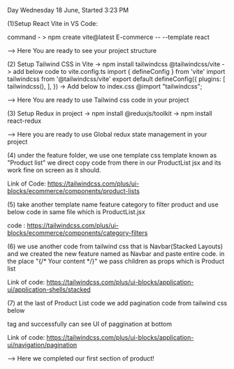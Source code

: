 Day Wednesday 18 June, Started 3:23 PM

(1)Setup React Vite in VS Code:

command - > npm create vite@latest E-commerce -- --template react

--> Here You are ready to see your project structure

(2) Setup Tailwind CSS in Vite
-> npm install tailwindcss @tailwindcss/vite
-> add below code to vite.config.ts
import { defineConfig } from 'vite'
import tailwindcss from '@tailwindcss/vite'
export default defineConfig({
  plugins: [
    tailwindcss(),
  ],
})
-> Add below to index.css
@import "tailwindcss";

--> Here You are ready to use Tailwind css code in your project

(3) Setup Redux in project
-> npm install @reduxjs/toolkit
-> npm install react-redux

--> Here you are ready to use Global redux state management in your project

(4) under the feature folder, we use one template css template known as "Product list" we direct copy code from there in our ProductList jsx and its work fine on screen as it should.

Link of Code: https://tailwindcss.com/plus/ui-blocks/ecommerce/components/product-lists

(5) take another template name feature category to filter product and use below code in same file which is ProductList.jsx

code : https://tailwindcss.com/plus/ui-blocks/ecommerce/components/category-filters

(6) we use another code from tailwind css that is Navbar(Stacked Layouts) and we created the new feature named as Navbar and paste entire code. in the place "{/* Your content */}" we pass children as props which is Product list

Link of code: https://tailwindcss.com/plus/ui-blocks/application-ui/application-shells/stacked

(7) at the last of Product List code we add pagination code from tailwind css below <section> tag and successfully can see UI of paggination at bottom

Link of code: https://tailwindcss.com/plus/ui-blocks/application-ui/navigation/pagination

--> Here we completed our first section of product!